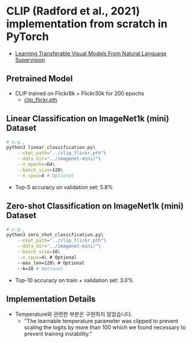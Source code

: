 # CLIP (Radford et al., 2021) implementation from scratch in PyTorch
- [Learning Transferable Visual Models From Natural Language Supervision](https://github.com/KimRass/CLIP/blob/main/papers/learning_transferable_visual_models_from_natural_language_supervision.pdf)
## Pretrained Model
- CLIP trained on Flickr8k + Flickr30k for 200 epochs
    - [clip_flickr.pth](https://drive.google.com/file/d/1BEKphn5BULRIMYJr5JT5_p2W8sYzJKHO/view?usp=drive_link)
## Linear Classification on ImageNet1k (mini) Dataset
```bash
# e.g.,
python3 linear_classification.py\
    --ckpt_path="../clip_flickr.pth"\
    --data_dir="../imagenet-mini/"\
    --n_epochs=64\
    --batch_size=128\
    --n_cpus=4 # Optional
```
- Top-5 accuracy on validation set: 5.8%
## Zero-shot Classification on ImageNet1k (mini) Dataset
```bash
# e.g.,
python3 zero_shot_classification.py\
    --ckpt_path="../clip_flickr.pth"\
    --data_dir="../imagenet-mini/"\
    --batch_size=16\
    --n_cpus=4\ # Optional
    --max_len=128\ # Optional
    --k=10 # Optional
```
- Top-10 accuracy on train + validation set: 3.0%
## Implementation Details
- Temperature와 관련한 부분은 구현하지 않았습니다.
    - "The learnable temperature parameter was clipped to prevent scaling the logits by more than 100 which we found necessary to prevent training instability."
